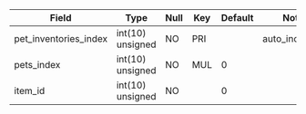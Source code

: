 **Field**|**Type**|**Null**|**Key**|**Default**|**Notes**
-----|-----|-----|-----|-----|-----
pet\_inventories\_index|int(10) unsigned|NO|PRI| |auto\_increment
pets\_index|int(10) unsigned|NO|MUL|0| 
item\_id|int(10) unsigned|NO| |0| 